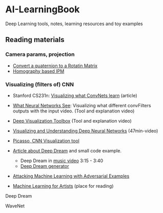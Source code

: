# AI-LearningBook
Deep Learning tools, notes, learning resources and toy examples

## Reading materials

### Camera params, projection
 - [Convert a quaternion to a Rotatin Matrix](https://automaticaddison.com/how-to-convert-a-quaternion-to-a-rotation-matrix/)
 - [Homography based IPM](https://towardsdatascience.com/a-hands-on-application-of-homography-ipm-18d9e47c152f)


### Visualizing (filters of) CNN
- Stanford CS231n: [Visualizing what ConvNets learn](http://cs231n.github.io/understanding-cnn/)  (article)

- [What Neural Networks See](https://experiments.withgoogle.com/what-neural-nets-see): Visualizing what different convFilters outputs with the input video. (Tool and explanation video)

- [Deep Visualization Toolbox](https://www.youtube.com/watch?v=AgkfIQ4IGaM&t=78s) (Tool and explanation video)

- [Visualizing and Understanding Deep Neural Networks](https://www.youtube.com/watch?v=ghEmQSxT6tw&t=5s) (47min-video)

- [Picasso, CNN Visualization tool](https://medium.com/merantix/picasso-a-free-open-source-visualizer-for-cnns-d8ed3a35cfc5)

- [Article about Deep Dream](https://blog.keras.io/how-convolutional-neural-networks-see-the-world.html) and small code example.
    - Deep Dream in [music video](https://www.youtube.com/watch?v=XatXy6ZhKZw) 3:15 - 3:40
    - [Deep Dream generator](https://deepdreamgenerator.com)

- [Attacking Machine Learning with Adversarial Examples](https://openai.com/blog/adversarial-example-research/)

- [Machine Learning for Artists](http://ml4a.github.io)   (place for reading)


Deep Dream

WaveNet
